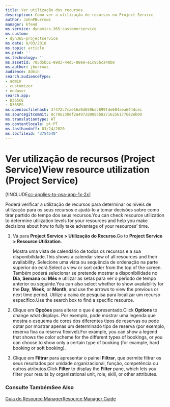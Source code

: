 ```yaml
---
title: Ver utilização dos recursos
description: Como ver a utilização de recursos no Project Service
author: JohnPBurrows
manager: kfend
ms.service: dynamics-365-customerservice
ms.custom:
- dyn365-projectservice
ms.date: 8/03/2018
ms.topic: article
ms.prod: ''
ms.technology: ''
ms.assetid: 785d5b51-89d3-44d5-88e9-e1c95bca40b0
ms.author: jburrows
audience: Admin
search.audienceType:
- admin
- customizer
- enduser
search.app:
- D365CE
- D365PS
ms.openlocfilehash: 3f472c7cae16a9d659bdc899fde604aea644dcec
ms.sourcegitcommit: 8c786230ef2a497280885b827162561776e2eb00
ms.translationtype: HT
ms.contentlocale: pt-PT
ms.lasthandoff: 03/24/2020
ms.locfileid: "3754540"
---
```

# <a name="view-resource-utilization-project-service"></a><span data-ttu-id="a0ac8-103">Ver utilização de recursos (Project Service)</span><span class="sxs-lookup"><span data-stu-id="a0ac8-103">View resource utilization (Project Service)</span></span>

[!INCLUDE[cc-applies-to-psa-app-1x-2x](../includes/cc-applies-to-psa-app-1x-2x.md)]

<span data-ttu-id="a0ac8-104">Poderá verificar a utilização de recursos para determinar os níveis de utilização para os seus recursos e ajudá-lo a tomar decisões sobre como tirar partido do tempo dos seus recursos.</span><span class="sxs-lookup"><span data-stu-id="a0ac8-104">You can check resource utilization to determine utilization levels for your resources and help you make decisions about how to fully take advantage of your resources’ time.</span></span>  
  
1. <span data-ttu-id="a0ac8-105">Vá para **Project Service > Utilização do Recurso**.</span><span class="sxs-lookup"><span data-stu-id="a0ac8-105">Go to **Project Service > Resource Utilization**.</span></span> 

     <span data-ttu-id="a0ac8-106">Mostra uma vista de calendário de todos os recursos e a sua disponibilidade.</span><span class="sxs-lookup"><span data-stu-id="a0ac8-106">This shows a calendar view of all resources and their availability.</span></span> <span data-ttu-id="a0ac8-107">Selecione uma vista ou sequência de ordenação na parte superior do ecrã.</span><span class="sxs-lookup"><span data-stu-id="a0ac8-107">Select a view or sort order from the top of the screen.</span></span> <span data-ttu-id="a0ac8-108">Também poderá selecionar se pretende mostrar a disponibilidade no **Dia**, **Semana** ou **Mês** e utilizar as setas para ver o período de tempo anterior ou seguinte.</span><span class="sxs-lookup"><span data-stu-id="a0ac8-108">You can also select whether to show availability for the **Day**, **Week**, or **Month**, and use the arrows to view the previous or next time period.</span></span> <span data-ttu-id="a0ac8-109">Utilize a caixa de pesquisa para localizar um recurso específico.</span><span class="sxs-lookup"><span data-stu-id="a0ac8-109">Use the search box to find a specific resource.</span></span>      
  
2. <span data-ttu-id="a0ac8-110">Clique em **Opções** para alterar o que é apresentado.</span><span class="sxs-lookup"><span data-stu-id="a0ac8-110">Click **Options** to change what displays.</span></span> <span data-ttu-id="a0ac8-111">Por exemplo, pode mostrar uma legenda que mostra o esquema de cores dos diferentes tipos de reservas ou pode optar por mostrar apenas um determinado tipo de reserva (por exemplo, reserva fixa ou reserva flexível).</span><span class="sxs-lookup"><span data-stu-id="a0ac8-111">For example, you can show a legend that shows the color scheme for the different types of bookings, or you can choose to show only a certain type of booking (for example, hard booking or soft booking).</span></span>  

3. <span data-ttu-id="a0ac8-112">Clique em **Filtrar** para apresentar o painel **Filtrar**, que permite filtrar os seus resultados por unidade organizacional, função, competência ou outros atributos.</span><span class="sxs-lookup"><span data-stu-id="a0ac8-112">Click **Filter** to display the **Filter** pane, which lets you filter your results by organizational unit, role, skill, or other attributes.</span></span>  
  
### <a name="see-also"></a><span data-ttu-id="a0ac8-113">Consulte Também</span><span class="sxs-lookup"><span data-stu-id="a0ac8-113">See Also</span></span>  
 [<span data-ttu-id="a0ac8-114">Guia do Resource Manager</span><span class="sxs-lookup"><span data-stu-id="a0ac8-114">Resource Manager Guide</span></span>](../project-service/resource-manager-guide.md)
